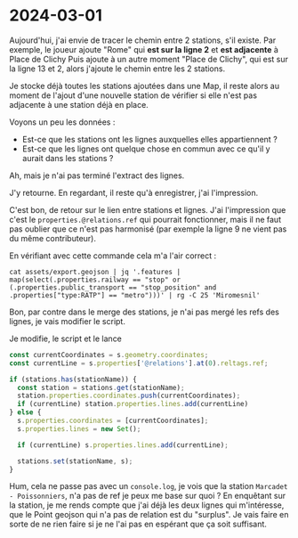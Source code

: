 # 2024-03-01

Aujourd'hui, j'ai envie de tracer le chemin entre 2 stations, s'il existe.
Par exemple, le joueur ajoute "Rome" qui **est sur la ligne 2** et **est adjacente** à Place de Clichy
Puis ajoute à un autre moment "Place de Clichy", qui est sur la ligne 13 et 2, alors j'ajoute le chemin entre les 2 stations.

Je stocke déjà toutes les stations ajoutées dans une Map,
il reste alors au moment de l'ajout d'une nouvelle station de vérifier si elle n'est pas adjacente à une station déjà en place.

Voyons un peu les données :

- Est-ce que les stations ont les lignes auxquelles elles appartiennent ?
- Est-ce que les lignes ont quelque chose en commun avec ce qu'il y aurait dans les stations ?

Ah, mais je n'ai pas terminé l'extract des lignes.

J'y retourne. En regardant, il reste qu'à enregistrer, j'ai l'impression.

C'est bon, de retour sur le lien entre stations et lignes.
J'ai l'impression que c'est le `properties.@relations.ref` qui pourrait fonctionner,
mais il ne faut pas oublier que ce n'est pas harmonisé (par exemple la ligne 9 ne vient pas du même contributeur).

En vérifiant avec cette commande cela m'a l'air correct :

```shell
cat assets/export.geojson | jq '.features | map(select(.properties.railway == "stop" or (.properties.public_transport == "stop_position" and .properties["type:RATP"] == "metro")))' | rg -C 25 'Miromesnil'
```

Bon, par contre dans le merge des stations, je n'ai pas mergé les refs des lignes, je vais modifier le script.

Je modifie, le script et le lance

```javascript
const currentCoordinates = s.geometry.coordinates;
const currentLine = s.properties['@relations'].at(0).reltags.ref;

if (stations.has(stationName)) {
  const station = stations.get(stationName);
  station.properties.coordinates.push(currentCoordinates);
  if (currentLine) station.properties.lines.add(currentLine)
} else {
  s.properties.coordinates = [currentCoordinates];
  s.properties.lines = new Set();

  if (currentLine) s.properties.lines.add(currentLine);

  stations.set(stationName, s);
}
```

Hum, cela ne passe pas avec un `console.log`, je vois que la station `Marcadet - Poissonniers`, n'a pas de ref je peux me base sur quoi ?
En enquêtant sur la station, je me rends compte que j'ai déjà les deux lignes qui m'intéresse, que le Point geojson qui n'a pas de relation est du "surplus".
Je vais faire en sorte de ne rien faire si je ne l'ai pas en espérant que ça soit suffisant.
